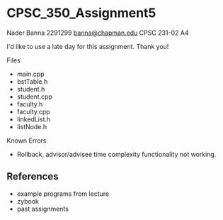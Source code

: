 # CPSC_350_Assignment5
Nader Banna
2291299
banna@chapman.edu
CPSC 231-02
A4

I'd like to use a late day for this assignment. Thank you!

Files
- main.cpp
- bstTable.h
- student.h
- student.cpp
- faculty.h
- faculty.cpp
- linkedList.h
- listNode.h

Known Errors
- Rollback, advisor/advisee time complexity functionality not working. 


References
-
- example programs from lecture
- zybook
- past assignments
